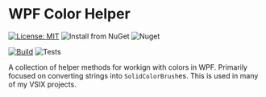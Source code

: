 # WPF Color Helper

[![License: MIT](https://img.shields.io/badge/License-MIT-green.svg)](LICENSE)
![Install from NuGet](https://img.shields.io/nuget/v/MRLacey.WpfColorHelper)
![Nuget](https://img.shields.io/nuget/dt/MRLacey.WpfColorHelper)

[![Build](https://github.com/mrlacey/WpfColorHelper/actions/workflows/build.yaml/badge.svg)](https://github.com/mrlacey/WpfColorHelper/actions/workflows/build.yaml)
![Tests](https://gist.githubusercontent.com/mrlacey/c586ff0f495b4a8dd76ab0dbdf9c89e0/raw/WpfColorHelper.badge.svg)

A collection of helper methods for workign with colors in WPF. Primarily focused on converting strings into `SolidColorBrush`es. 
This is used in many of my VSIX projects.
